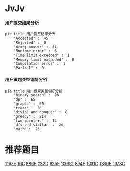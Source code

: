 # JvJv

<!-- tabs:start -->



#### **用户提交结果分析**

```mermaid
pie title 用户提交结果分析
    "Accepted" :  45
    "Rejected" :  0
    "Wrong answer" :  46
    "Runtime error" :  6
    "Time limit exceeded" :  1
    "Memory limit exceeded" :  0
    "Compilation error" :  2
    "Partial" :  0
```

#### **用户做题类型偏好分析**

```mermaid
pie title 用户做题类型偏好分析
    "binary search" :  26
    "dp" :  65
    "graphs" :  50
    "trees" :  10
    "divide and conquer" :  8
    "greedy" :  214
    "two pointers" :  14
    "dfs and similar" :  26
    "math" :  26
```



<!-- tabs:end -->
# 推荐题目
[1168E](https://codeforces.com/contest/1168/problem/E)
[10C](https://codeforces.com/contest/10/problem/C)
[886F](https://codeforces.com/contest/886/problem/F)
[232D](https://codeforces.com/contest/232/problem/D)
[825F](https://codeforces.com/contest/825/problem/F)
[1009C](https://codeforces.com/contest/1009/problem/C)
[894E](https://codeforces.com/contest/894/problem/E)
[1031C](https://codeforces.com/contest/1031/problem/C)
[1360E](https://codeforces.com/contest/1360/problem/E)
[1373C](https://codeforces.com/contest/1373/problem/C)
